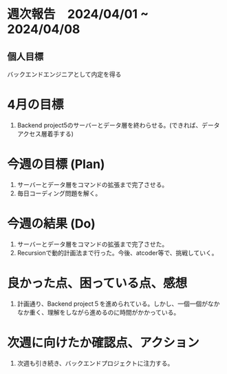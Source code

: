 # 週次報告　2024/04/01 ~ 2024/04/08

## 個人目標
バックエンドエンジニアとして内定を得る

# 4月の目標
1. Backend project5のサーバーとデータ層を終わらせる。(できれば、データアクセス層着手する)

# 今週の目標 (Plan)
1. サーバーとデータ層をコマンドの拡張まで完了させる。
2. 毎日コーディング問題を解く。

# 今週の結果 (Do)
1. サーバーとデータ層をコマンドの拡張まで完了させた。
2. Recursionで動的計画法まで行った。今後、atcoder等で、挑戦していく。

# 良かった点、困っている点、感想
1. 計画通り、Backend project５を進められている。しかし、一個一個がなかなか重く、理解をしながら進めるのに時間がかかっている。

# 次週に向けたか確認点、アクション
1. 次週も引き続き、バックエンドプロジェクトに注力する。